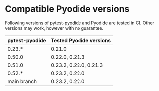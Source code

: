 # Compatible Pyodide versions

Following versions of pytest-pyodide and Pyodide are tested in CI.
Other versions may work, however with no guarantee.

| pytest-pyodide | Tested Pyodide versions |
|----------------|-------------------------|
| 0.23.*         | 0.21.0                  |
| 0.50.0         | 0.22.0, 0.21.3          |
| 0.51.0         | 0.23.2, 0.22.0, 0.21.3  |
| 0.52.*         | 0.23.2, 0.22.0          |
| main branch    | 0.23.2, 0.22.0          |
